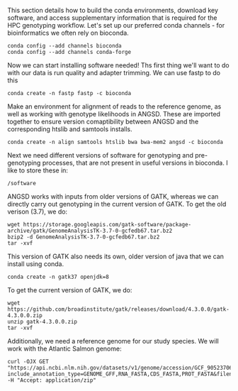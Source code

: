 This section details how to build the conda environments, download key software, and access supplementary information that is required for the HPC genotyping workflow. Let's set up our preferred conda channels - for bioinformatics we often rely on bioconda.

```
conda config --add channels bioconda
conda config --add channels conda-forge 
```

Now we can start installing software needed! 
Ths first thing we'll want to do with our data is run quality and adapter trimming. We can use fastp to do this

```
conda create -n fastp fastp -c bioconda
```

Make an environment for alignment of reads to the reference genome, as well as working with genotype likelihoods in ANGSD. These are imported together to ensure version comaptibility between ANGSD and the corresponding htslib and samtools installs. 

```
conda create -n align samtools htslib bwa bwa-mem2 angsd -c bioconda
```

Next we need different versions of software for genotyping and pre-genotyping processes, that are not present in useful versions in bioconda. I like to store these in:
```
/software
```

ANGSD works with inputs from older versions of GATK, whereas we can directly carry out genotyping in the current version of GATK. To get the old verison (3.7), we do:

```
wget https://storage.googleapis.com/gatk-software/package-archive/gatk/GenomeAnalysisTK-3.7-0-gcfedb67.tar.bz2
bzip2 -d GenomeAnalysisTK-3.7-0-gcfedb67.tar.bz2
tar -xvf
```
This version of GATK also needs its own, older version of java that we can install using conda. 
```
conda create -n gatk37 openjdk=8
```

To get the current version of GATK, we do:

```
wget https://github.com/broadinstitute/gatk/releases/download/4.3.0.0/gatk-4.3.0.0.zip
unzip gatk-4.3.0.0.zip
tar -xvf
```

Additionally, we need a reference genome for our study species. We will work with the Atlantic Salmon genome:

```
curl -OJX GET "https://api.ncbi.nlm.nih.gov/datasets/v1/genome/accession/GCF_905237065.1/download?include_annotation_type=GENOME_GFF,RNA_FASTA,CDS_FASTA,PROT_FASTA&filename=GCF_905237065.1.zip" -H "Accept: application/zip"
```
